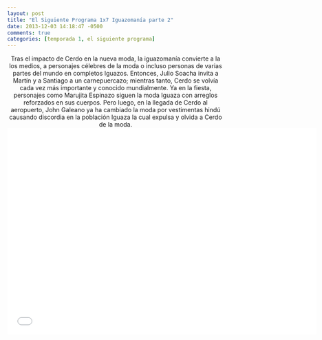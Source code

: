 ```yaml
---
layout: post
title: "El Siguiente Programa 1x7 Iguazomanía parte 2"
date: 2013-12-03 14:18:47 -0500
comments: true
categories: [temporada 1, el siguiente programa]
---
```

<div align="center">
Tras el impacto de Cerdo en la nueva moda, la iguazomanía convierte a la los medios, a personajes célebres de la moda o incluso personas de varias partes del mundo  en completos Iguazos. Entonces, Julio Soacha invita a Martín y a Santiago a un carnepuercazo; mientras tanto, Cerdo se volvía cada vez más importante y conocido mundialmente. Ya en la fiesta, personajes como Marujita Espinazo siguen la moda Iguaza con arreglos reforzados en sus cuerpos. Pero luego, en la llegada de Cerdo al aeropuerto, John Galeano ya ha cambiado la moda por vestimentas hindú causando discordia en la población Iguaza la cual expulsa y olvida a Cerdo de la moda.
<br>
<iframe width="720" height="480" src="//www.youtube.com/embed/c25W51Koq_M" frameborder="0" allowfullscreen></iframe>
</div>
